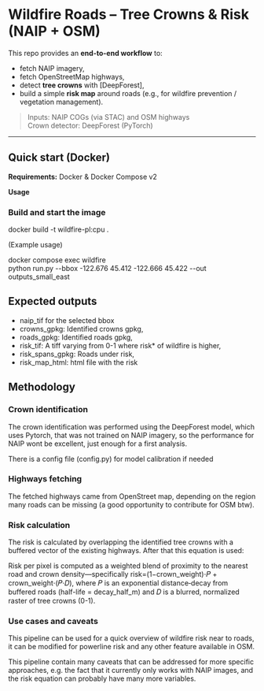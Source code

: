 # Wildfire Roads – Tree Crowns & Risk (NAIP + OSM)

This repo provides an **end-to-end workflow** to:
- fetch NAIP imagery,
- fetch OpenStreetMap highways,
- detect **tree crowns** with [DeepForest],
- build a simple **risk map** around roads (e.g., for wildfire prevention / vegetation management).

> Inputs: NAIP COGs (via STAC) and OSM highways  
> Crown detector: DeepForest (PyTorch)

---

## Quick start (Docker)

**Requirements:** Docker & Docker Compose v2

**Usage**
### Build and start the image

docker build -t wildfire-pl:cpu .

(Example usage)

docker compose exec wildfire \
  python run.py --bbox -122.676 45.412 -122.666 45.422 --out outputs_small_east

## Expected outputs
- naip_tif for the selected bbox
- crowns_gpkg: Identified crowns gpkg,
- roads_gpkg: Identified roads gpkg,
- risk_tif: A tiff varying from 0-1 where risk* of wildfire is higher,
- risk_spans_gpkg: Roads under risk,
- risk_map_html: html file with the risk

## Methodology

### Crown identification
The crown identification was performed using the DeepForest model, which uses Pytorch, that was not trained on NAIP imagery, so the performance for NAIP wont be excellent, just enough for a first analysis.

There is a config file (config.py) for model calibration if needed

### Highways fetching
The fetched highways came from OpenStreet map, depending on the region many roads can be missing (a good opportunity to contribute for OSM btw).

### Risk calculation
The risk is calculated by overlapping the identified tree crowns with a buffered vector of the existing highways. After that this equation is used:

Risk per pixel is computed as a weighted blend of proximity to the nearest road and crown density—specifically 
risk=(1−crown_weight)⋅𝑃 + crown_weight⋅(𝑃⋅𝐷), where 𝑃 is an exponential distance‐decay from buffered roads (half-life = decay_half_m) and 𝐷 is a blurred, normalized raster of tree crowns (0-1).


### Use cases and caveats

This pipeline can be used for a quick overview of wildfire risk near to roads, it can be modified for powerline risk and any other feature available in OSM. 

This pipeline contain many caveats that can be addressed for more specific approaches, e.g. the fact that it currently only works with NAIP images, and the risk equation can probably have many more variables.

